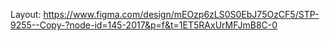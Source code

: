 Layout:
https://www.figma.com/design/mEOzp6zLS0S0EbJ75OzCF5/STP-9255--Copy-?node-id=145-2017&p=f&t=1ET5RAxUrMFJmB8C-0
